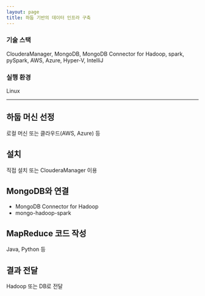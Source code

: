 ```yaml
---
layout: page
title: 하둡 기반의 데이터 인프라 구축
---
```


### 기술 스택
ClouderaManager, MongoDB, MongoDB Connector for Hadoop, spark, pySpark, AWS, Azure, Hyper-V, IntelliJ  

### 실행 환경
Linux  

---

## 하둡 머신 선정
로컬 머신 또는 클라우드(AWS, Azure) 등  

## 설치
직접 설치 또는 ClouderaManager 이용  

## MongoDB와 연결
* MongoDB Connector for Hadoop
* mongo-hadoop-spark

## MapReduce 코드 작성
Java, Python 등  

## 결과 전달
Hadoop 또는 DB로 전달  
